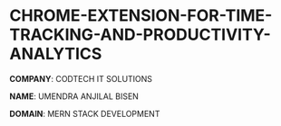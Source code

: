 # CHROME-EXTENSION-FOR-TIME-TRACKING-AND-PRODUCTIVITY-ANALYTICS

**COMPANY**: CODTECH IT SOLUTIONS

**NAME**: UMENDRA ANJILAL BISEN

**DOMAIN**: MERN STACK  DEVELOPMENT

